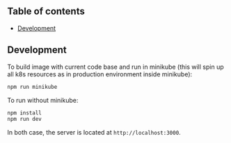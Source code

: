 ## Table of contents

- [Development](#development)

## Development

To build image with current code base and run in minikube (this will spin up all k8s resources as in production environment inside minikube):
```bash
npm run minikube
```

To run without minikube:
```bash
npm install
npm run dev
```

In both case, the server is located at `http://localhost:3000`.
